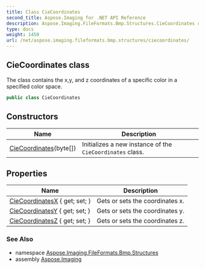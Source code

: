 ```yaml
---
title: Class CieCoordinates
second_title: Aspose.Imaging for .NET API Reference
description: Aspose.Imaging.FileFormats.Bmp.Structures.CieCoordinates class. The class contains the xy and z coordinates of a specific color in a specified color space
type: docs
weight: 1450
url: /net/aspose.imaging.fileformats.bmp.structures/ciecoordinates/
---
```

## CieCoordinates class

The class contains the x,y, and z coordinates of a specific color in a specified color space.

```csharp
public class CieCoordinates
```

## Constructors

| Name | Description |
| --- | --- |
| [CieCoordinates](ciecoordinates/)(byte[]) | Initializes a new instance of the `CieCoordinates` class. |

## Properties

| Name | Description |
| --- | --- |
| [CieCoordinatesX](../../aspose.imaging.fileformats.bmp.structures/ciecoordinates/ciecoordinatesx/) { get; set; } | Gets or sets the coordinates x. |
| [CieCoordinatesY](../../aspose.imaging.fileformats.bmp.structures/ciecoordinates/ciecoordinatesy/) { get; set; } | Gets or sets the coordinates y. |
| [CieCoordinatesZ](../../aspose.imaging.fileformats.bmp.structures/ciecoordinates/ciecoordinatesz/) { get; set; } | Gets or sets the coordinates z. |

### See Also

* namespace [Aspose.Imaging.FileFormats.Bmp.Structures](../../aspose.imaging.fileformats.bmp.structures/)
* assembly [Aspose.Imaging](../../)



